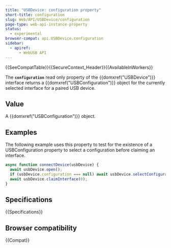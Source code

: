 ```yaml
---
title: "USBDevice: configuration property"
short-title: configuration
slug: Web/API/USBDevice/configuration
page-type: web-api-instance-property
status:
  - experimental
browser-compat: api.USBDevice.configuration
sidebar:
  - apiref:
      - WebUSB API
---
```


{{SeeCompatTable}}{{SecureContext_Header}}{{AvailableInWorkers}}

The **`configuration`** read only property of the
{{domxref("USBDevice")}} interface returns a {{domxref("USBConfiguration")}} object for
the currently selected interface for a paired USB device.

## Value

A {{domxref("USBConfiguration")}} object.

## Examples

The following example uses this property to test for the existence of a
USBConfiguration property to select a configuration before claiming an interface.

```js
async function connectDevice(usbDevice) {
  await usbDevice.open();
  if (usbDevice.configuration === null) await usbDevice.selectConfiguration(1);
  await usbDevice.claimInterface(0);
}
```

## Specifications

{{Specifications}}

## Browser compatibility

{{Compat}}
